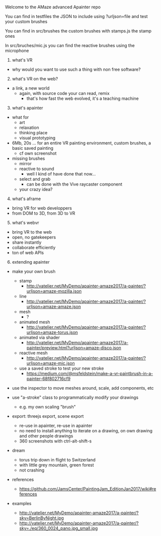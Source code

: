 Welcome to the AMaze advanced Apainter repo

You can find in testfiles the JSON to include using ?urljson=file and test your custom brushes

You can find in src/brushes the custom brushes with stamps.js the stamp ones

In src/bruches/mic.js you can find the reactive brushes using the microphone

1. what's VR
  * why would you want to use such a thing with non free software?
2. what's VR on the web?
  * a link, a new world
    * again, with source code your can read, remix
      * that's how fast the web evolved, it's a teaching machine
3. what's apainter
  * what for
    * art
    * relaxation
    * thinking place
    * visual prototyping
  * 6Mb, 20s ... for an entire VR painting environment, custom brushes, a basic saved painting
    * cf own screenshot
  * missing brushes
    * mirror
    * reactive to sound
      * well I kind of have done that now...
    * select and grab
      * can be done with the Vive raycaster component
    * your crazy idea?
4. what's aframe
  * bring VR for web developpers
  * from DOM to 3D, from 3D to VR
5. what's webvr
  * bring VR to the web
  * open, no gatekeepers
  * share instantly
  * collaborate efficiently
  * ton of web APIs
6. extending apainter
  * make your own brush
    * stamp
      * http://vatelier.net/MyDemo/apainter-amaze2017/a-painter/?urljson=amaze-mozilla.json
    * line
      * http://vatelier.net/MyDemo/apainter-amaze2017/a-painter/?urljson=amaze-amaze.json
    * mesh
      * ?
    * animated mesh
      * http://vatelier.net/MyDemo/apainter-amaze2017/a-painter/?urljson=amaze-torus.json
    * animated via shader
      * http://vatelier.net/MyDemo/apainter-amaze2017/a-painter/preview.html?urljson=amaze-disco.json
    * reactive mesh
      * http://vatelier.net/MyDemo/apainter-amaze2017/a-painter/?urljson=amaze-mic.json
    * use a saved stroke to test your new stroke
      * https://medium.com/@msfeldstein/make-a-vr-paintbrush-in-a-painter-68f802716cf9
  * use the inspector to move meshes around, scale, add components, etc
  * use "a-stroke" class to programmatically modify your drawings
    * e.g. my own scaling "brush"
  * export: threejs export, scene export
    * re-use in apainter, re-use in apainter
    * no need to install anything to iterate on a drawing, on own drawing and other people drawings
    * 360 screenshots with ctrl-alt-shift-s

* dream
    * torus trip down in flight to Switzerland
    * with little grey mountain, green forest
    * not crashing

* references
  * https://github.com/JamsCenter/PaintingJam_EditionJan2017/wiki#references

* examples
  * http://vatelier.net/MyDemo/apainter-amaze2017/a-painter/?sky=BerlinByNight.jpg
  * http://vatelier.net/MyDemo/apainter-amaze2017/a-painter/?sky=./eq/360_0024_pano.jpg_small.jpg

